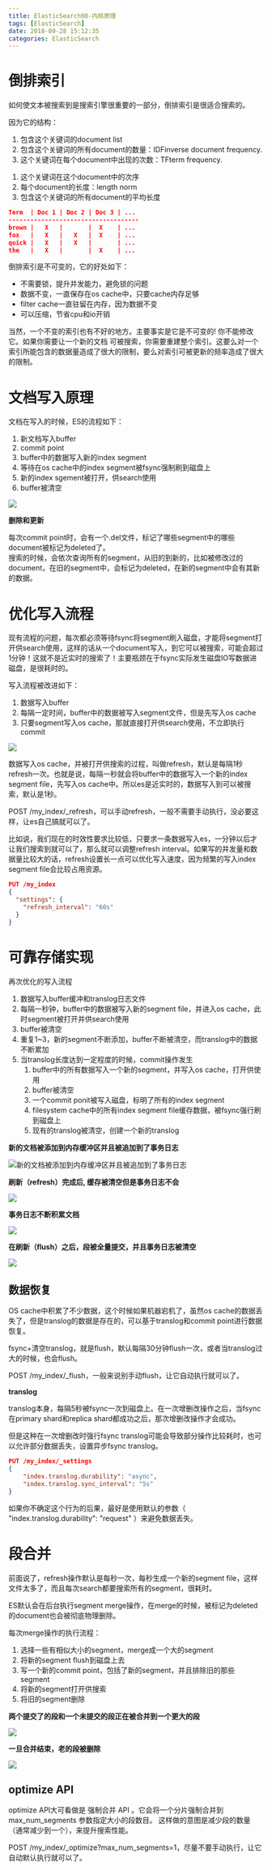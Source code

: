 ```yaml
---
title: ElasticSearch08-内核原理
tags: [ElasticSearch]
date: 2018-09-28 15:12:35
categories: ElasticSearch
---
```



# 倒排索引

如何使文本被搜索到是搜索引擎很重要的一部分，倒排索引是很适合搜索的。

因为它的结构：

1. 包含这个关键词的document list
1. 包含这个关键词的所有document的数量：IDFinverse document frequency. 
1. 这个关键词在每个document中出现的次数：TFterm frequency. 
<!--more-->
1. 这个关键词在这个document中的次序
1. 每个document的长度：length norm
1. 包含这个关键词的所有document的平均长度

```json
Term  | Doc 1 | Doc 2 | Doc 3 | ...
------------------------------------
brown |   X   |       |  X    | ...
fox   |   X   |   X   |  X    | ...
quick |   X   |   X   |       | ...
the   |   X   |       |  X    | ...
```

倒排索引是不可变的，它的好处如下：

* 不需要锁，提升并发能力，避免锁的问题
* 数据不变，一直保存在os cache中，只要cache内存足够
* filter cache一直驻留在内存，因为数据不变
* 可以压缩，节省cpu和io开销


当然，一个不变的索引也有不好的地方。主要事实是它是不可变的! 你不能修改它。如果你需要让一个新的文档 可被搜索，你需要重建整个索引。这要么对一个索引所能包含的数据量造成了很大的限制，要么对索引可被更新的频率造成了很大的限制。

# 文档写入原理

文档在写入的时候，ES的流程如下：

1. 新文档写入buffer
2. commit point
3. buffer中的数据写入新的index segment
4. 等待在os cache中的index segment被fsync强制刷到磁盘上
5. 新的index sgement被打开，供search使用
6. buffer被清空

![](https://www.elastic.co/guide/cn/elasticsearch/guide/current/images/elas_1102.png)

**删除和更新**

每次commit point时，会有一个.del文件，标记了哪些segment中的哪些document被标记为deleted了。	
搜索的时候，会依次查询所有的segment，从旧的到新的，比如被修改过的document，在旧的segment中，会标记为deleted，在新的segment中会有其新的数据。

# 优化写入流程

现有流程的问题，每次都必须等待fsync将segment刷入磁盘，才能将segment打开供search使用，这样的话从一个document写入，到它可以被搜索，可能会超过1分钟！这就不是近实时的搜索了！主要瓶颈在于fsync实际发生磁盘IO写数据进磁盘，是很耗时的。


写入流程被改进如下：

1. 数据写入buffer
2. 每隔一定时间，buffer中的数据被写入segment文件，但是先写入os cache
3. 只要segment写入os cache，那就直接打开供search使用，不立即执行commit

![](https://www.elastic.co/guide/cn/elasticsearch/guide/current/images/elas_1105.png)

数据写入os cache，并被打开供搜索的过程，叫做refresh，默认是每隔1秒refresh一次。也就是说，每隔一秒就会将buffer中的数据写入一个新的index segment file，先写入os cache中。所以es是近实时的，数据写入到可以被搜索，默认是1秒。

POST /my_index/_refresh，可以手动refresh，一般不需要手动执行，没必要这样，让es自己搞就可以了。

比如说，我们现在的时效性要求比较低，只要求一条数据写入es，一分钟以后才让我们搜索到就可以了，那么就可以调整refresh interval。如果写的并发量和数据量比较大的话，refresh设置长一点可以优化写入速度，因为频繁的写入index segment file会比较占用资源。

```json
PUT /my_index
{
  "settings": {
    "refresh_interval": "60s" 
  }
}
```


# 可靠存储实现

再次优化的写入流程

1. 数据写入buffer缓冲和translog日志文件
2. 每隔一秒钟，buffer中的数据被写入新的segment file，并进入os cache，此时segment被打开并供search使用
3. buffer被清空
4. 重复1~3，新的segment不断添加，buffer不断被清空，而translog中的数据不断累加
5. 当translog长度达到一定程度的时候，commit操作发生
	1. buffer中的所有数据写入一个新的segment，并写入os cache，打开供使用
	2. buffer被清空
	3. 一个commit ponit被写入磁盘，标明了所有的index segment
	4. filesystem cache中的所有index segment file缓存数据，被fsync强行刷到磁盘上
	5. 现有的translog被清空，创建一个新的translog

**新的文档被添加到内存缓冲区并且被追加到了事务日志**

![新的文档被添加到内存缓冲区并且被追加到了事务日志](https://www.elastic.co/guide/cn/elasticsearch/guide/current/images/elas_1106.png)

**刷新（refresh）完成后, 缓存被清空但是事务日志不会**

![](https://www.elastic.co/guide/cn/elasticsearch/guide/current/images/elas_1107.png)

**事务日志不断积累文档**

![](https://www.elastic.co/guide/cn/elasticsearch/guide/current/images/elas_1108.png)

**在刷新（flush）之后，段被全量提交，并且事务日志被清空**

![](https://www.elastic.co/guide/cn/elasticsearch/guide/current/images/elas_1109.png)

## 数据恢复

OS cache中积累了不少数据，这个时候如果机器宕机了，虽然os cache的数据丢失了，但是translog的数据是存在的，可以基于translog和commit point进行数据恢复。

fsync+清空translog，就是flush，默认每隔30分钟flush一次，或者当translog过大的时候，也会flush。

POST /my_index/_flush，一般来说别手动flush，让它自动执行就可以了。


**translog**

translog本身，每隔5秒被fsync一次到磁盘上。在一次增删改操作之后，当fsync在primary shard和replica shard都成功之后，那次增删改操作才会成功。

但是这种在一次增删改时强行fsync translog可能会导致部分操作比较耗时，也可以允许部分数据丢失，设置异步fsync translog。

```json
PUT /my_index/_settings
{
    "index.translog.durability": "async",
    "index.translog.sync_interval": "5s"
}
```

如果你不确定这个行为的后果，最好是使用默认的参数（ "index.translog.durability": "request" ）来避免数据丢失。


# 段合并

前面说了，refresh操作默认是每秒一次，每秒生成一个新的segment file，这样文件太多了，而且每次search都要搜索所有的segment，很耗时。

ES默认会在后台执行segment merge操作，在merge的时候，被标记为deleted的document也会被彻底物理删除。

每次merge操作的执行流程：

1. 选择一些有相似大小的segment，merge成一个大的segment
2. 将新的segment flush到磁盘上去
3. 写一个新的commit point，包括了新的segment，并且排除旧的那些segment
4. 将新的segment打开供搜索
5. 将旧的segment删除

**两个提交了的段和一个未提交的段正在被合并到一个更大的段**

![](https://www.elastic.co/guide/cn/elasticsearch/guide/current/images/elas_1110.png)

**一旦合并结束，老的段被删除**

![](https://www.elastic.co/guide/cn/elasticsearch/guide/current/images/elas_1111.png)

## optimize API

optimize API大可看做是 强制合并 API 。它会将一个分片强制合并到 max_num_segments 参数指定大小的段数目。 这样做的意图是减少段的数量（通常减少到一个），来提升搜索性能。

POST /my_index/_optimize?max_num_segments=1，尽量不要手动执行，让它自动默认执行就可以了。
